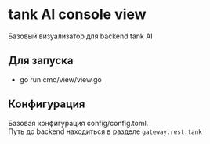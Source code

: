 # tank AI console view
Базовый визуализатор для backend tank AI
## Для запуска
- go run cmd/view/view.go
## Конфигурация
Базовая конфигурация config/config.toml.  
Путь до backend находиться в разделе `gateway.rest.tank`